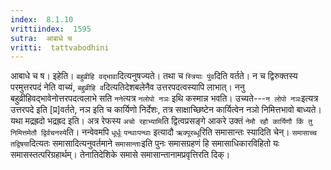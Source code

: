 ```yaml
---
index:  8.1.10
vrittiindex:  1595
sutra:  आबाधे च
vritti:  tattvabodhini 
---
```


आबाधे च ष। इहेति। `बहुव्रीहि वद्भावा`दित्यनुषज्यते। तथा च `स्त्रियाः पुंव`दिति वर्तते। न च द्विरुक्तस्य परमुत्तरपदं नेति वाच्यं, `बहुव्रीहि व`दित्यतिदेशबलेनैव उत्तरपदत्वस्यापि लाभात्। ननु बहुव्रीहिवद्भावेनोत्तरपदत्वलाभे सति `नने`त्यत्र `नलोपो नञः` इथि कस्मान्न भवति। उच्यते---`न लोपो नञः`इत्यत्र उत्तरपदे इति [प्र]वर्तते, नञ इति च कार्यिणो निर्देशः, तत्र साक्षाच्छिष्टेन कार्यित्वेन नञो निमित्तभावो बाध्यते। यथा मद्रह्रदो भद्रह्रद इति। अत्र रेफस्य `अचो रहाभ्यामि`ति द्वित्वप्रसङ्गे आकरे उक्तं `नेमौ रहौ कार्यिणौ किं तु निमित्तमेतौ द्विर्वचनस्ये`ति। नन्वेवमपि `धूर्धूः` `पन्थाःपन्थाः` इत्यादौ `ऋक्पूरब्धू`रिति समासान्तः स्यादिति चेन्। `समासाच्च तद्विषया`दित्यतः समासादित्यनुवर्तमाने `समासान्ताः`इति पुनः समासग्रहणं हि समासाधिकारविहितो यः समासस्तत्परिग्रहार्थम्। तेनातिदेशिके समासे समासान्तानामप्रवृत्तिरति दिक्।

